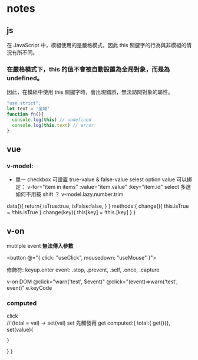 # notes

## js 
在 JavaScript 中，模組使用的是嚴格模式，因此 this 關鍵字的行為與非模組的情況有所不同。

### **在嚴格模式下，this 的值不會被自動設置為全局對象，而是為 undefined。**  
因此，在模組中使用 this 關鍵字時，會出現錯誤，無法訪問對象的屬性。


```main.js
"use strict";
let text = '全域'
function fn(){
  console.log(this) // undefined
  console.log(this.text) // error
}
```
## vue

### v-model:
- 單一 checkbox 可設置 true-value & false-value
selest option value 可以綁定： v-for="item in items" :value="item.value" :key="item.id"
select 多選如何不用按 shift ？
v-model.lazy.number.trim

data(){
  return{
    isTrue:true,
    isFalse:false,
  }
}
methods:{
  change(){
    this.isTrue = !this.isTrue
  }
  change(key){
    this[key] = !this.[key]
  }
}

## v-on

mutilple event **無法傳入參數**

<button @="{
  click: "useClick",
  mousedown: "useMouse"
}">

修飾符:
keyup.enter
event: .stop, .prevent, .self, .once, .capture

v-on DOM
@click="warn('test', $event)"
@click="(event)=>warn('test', event)"
e.keyCode

### computed
<div @click="total = val">click</div>
// (total = val) -> set(val) set 先觸發再 get
computed:{
  total:{
    get(){},
    set(value){
      
    }
  }
}
